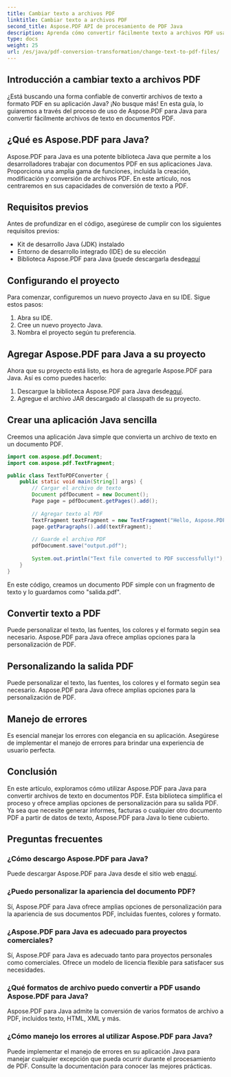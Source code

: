 ```yaml
---
title: Cambiar texto a archivos PDF
linktitle: Cambiar texto a archivos PDF
second_title: Aspose.PDF API de procesamiento de PDF Java
description: Aprenda cómo convertir fácilmente texto a archivos PDF usando Aspose.PDF para Java. Guía paso a paso con código fuente.
type: docs
weight: 25
url: /es/java/pdf-conversion-transformation/change-text-to-pdf-files/
---
```


## Introducción a cambiar texto a archivos PDF

¿Está buscando una forma confiable de convertir archivos de texto a formato PDF en su aplicación Java? ¡No busque más! En esta guía, lo guiaremos a través del proceso de uso de Aspose.PDF para Java para convertir fácilmente archivos de texto en documentos PDF.

## ¿Qué es Aspose.PDF para Java?

Aspose.PDF para Java es una potente biblioteca Java que permite a los desarrolladores trabajar con documentos PDF en sus aplicaciones Java. Proporciona una amplia gama de funciones, incluida la creación, modificación y conversión de archivos PDF. En este artículo, nos centraremos en sus capacidades de conversión de texto a PDF.

## Requisitos previos

Antes de profundizar en el código, asegúrese de cumplir con los siguientes requisitos previos:

- Kit de desarrollo Java (JDK) instalado
- Entorno de desarrollo integrado (IDE) de su elección
-  Biblioteca Aspose.PDF para Java (puede descargarla desde[aquí](https://releases.aspose.com/pdf/java/)

## Configurando el proyecto

Para comenzar, configuremos un nuevo proyecto Java en su IDE. Sigue estos pasos:

1. Abra su IDE.
2. Cree un nuevo proyecto Java.
3. Nombra el proyecto según tu preferencia.

## Agregar Aspose.PDF para Java a su proyecto

Ahora que su proyecto está listo, es hora de agregarle Aspose.PDF para Java. Así es como puedes hacerlo:

1.  Descargue la biblioteca Aspose.PDF para Java desde[aquí](https://releases.aspose.com/pdf/java/).
2. Agregue el archivo JAR descargado al classpath de su proyecto.

## Crear una aplicación Java sencilla

Creemos una aplicación Java simple que convierta un archivo de texto en un documento PDF.

```java
import com.aspose.pdf.Document;
import com.aspose.pdf.TextFragment;

public class TextToPDFConverter {
    public static void main(String[] args) {
        // Cargar el archivo de texto
        Document pdfDocument = new Document();
        Page page = pdfDocument.getPages().add();
        
        // Agregar texto al PDF
        TextFragment textFragment = new TextFragment("Hello, Aspose.PDF for Java!");
        page.getParagraphs().add(textFragment);
        
        // Guarde el archivo PDF
        pdfDocument.save("output.pdf");
        
        System.out.println("Text file converted to PDF successfully!");
    }
}
```

En este código, creamos un documento PDF simple con un fragmento de texto y lo guardamos como "salida.pdf".

## Convertir texto a PDF

Puede personalizar el texto, las fuentes, los colores y el formato según sea necesario. Aspose.PDF para Java ofrece amplias opciones para la personalización de PDF.

## Personalizando la salida PDF

Puede personalizar el texto, las fuentes, los colores y el formato según sea necesario. Aspose.PDF para Java ofrece amplias opciones para la personalización de PDF.

## Manejo de errores

Es esencial manejar los errores con elegancia en su aplicación. Asegúrese de implementar el manejo de errores para brindar una experiencia de usuario perfecta.

## Conclusión

En este artículo, exploramos cómo utilizar Aspose.PDF para Java para convertir archivos de texto en documentos PDF. Esta biblioteca simplifica el proceso y ofrece amplias opciones de personalización para su salida PDF. Ya sea que necesite generar informes, facturas o cualquier otro documento PDF a partir de datos de texto, Aspose.PDF para Java lo tiene cubierto.

## Preguntas frecuentes

### ¿Cómo descargo Aspose.PDF para Java?

 Puede descargar Aspose.PDF para Java desde el sitio web en[aquí](https://releases.aspose.com/pdf/java/).

### ¿Puedo personalizar la apariencia del documento PDF?

Sí, Aspose.PDF para Java ofrece amplias opciones de personalización para la apariencia de sus documentos PDF, incluidas fuentes, colores y formato.

### ¿Aspose.PDF para Java es adecuado para proyectos comerciales?

Sí, Aspose.PDF para Java es adecuado tanto para proyectos personales como comerciales. Ofrece un modelo de licencia flexible para satisfacer sus necesidades.

### ¿Qué formatos de archivo puedo convertir a PDF usando Aspose.PDF para Java?

Aspose.PDF para Java admite la conversión de varios formatos de archivo a PDF, incluidos texto, HTML, XML y más.

### ¿Cómo manejo los errores al utilizar Aspose.PDF para Java?

Puede implementar el manejo de errores en su aplicación Java para manejar cualquier excepción que pueda ocurrir durante el procesamiento de PDF. Consulte la documentación para conocer las mejores prácticas.